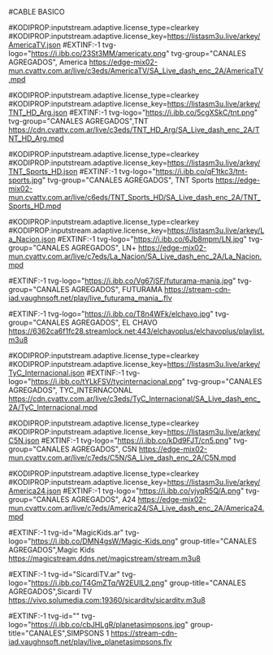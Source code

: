 #CABLE BASICO 

#KODIPROP:inputstream.adaptive.license_type=clearkey
#KODIPROP:inputstream.adaptive.license_key=https://listasm3u.live/arkey/AmericaTV.json
#EXTINF:-1 tvg-logo="https://i.ibb.co/23St3MM/americatv.png" tvg-group="CANALES AGREGADOS", America 
https://edge-mix02-mun.cvattv.com.ar/live/c3eds/AmericaTV/SA_Live_dash_enc_2A/AmericaTV.mpd

#KODIPROP:inputstream.adaptive.license_type=clearkey
#KODIPROP:inputstream.adaptive.license_key=https://listasm3u.live/arkey/TNT_HD_Arg.json
#EXTINF:-1 tvg-logo="https://i.ibb.co/5cgXSkC/tnt.png" tvg-group="CANALES AGREGADOS",TNT
https://cdn.cvattv.com.ar/live/c3eds/TNT_HD_Arg/SA_Live_dash_enc_2A/TNT_HD_Arg.mpd

#KODIPROP:inputstream.adaptive.license_type=clearkey
#KODIPROP:inputstream.adaptive.license_key=https://listasm3u.live/arkey/TNT_Sports_HD.json
#EXTINF:-1 tvg-logo="https://i.ibb.co/qF1tkc3/tnt-sports.jpg" tvg-group="CANALES AGREGADOS", TNT Sports 
https://edge-mix02-mun.cvattv.com.ar/live/c6eds/TNT_Sports_HD/SA_Live_dash_enc_2A/TNT_Sports_HD.mpd

#KODIPROP:inputstream.adaptive.license_type=clearkey
#KODIPROP:inputstream.adaptive.license_key=https://listasm3u.live/arkey/La_Nacion.json
#EXTINF:-1 tvg-logo="https://i.ibb.co/6Jb8mpm/LN.jpg" tvg-group="CANALES AGREGADOS", LN+ 
https://edge-mix02-mun.cvattv.com.ar/live/c7eds/La_Nacion/SA_Live_dash_enc_2A/La_Nacion.mpd

#EXTINF:-1 tvg-logo="https://i.ibb.co/Vg67jSF/futurama-mania.jpg" tvg-group="CANALES AGREGADOS", FUTURAMA
https://stream-cdn-iad.vaughnsoft.net/play/live_futurama_mania_.flv

#EXTINF:-1 tvg-logo="https://i.ibb.co/T8n4WFk/elchavo.jpg" tvg-group="CANALES AGREGADOS", EL CHAVO
https://6362ca6f1fc28.streamlock.net:443/elchavoplus/elchavoplus/playlist.m3u8

#KODIPROP:inputstream.adaptive.license_type=clearkey
#KODIPROP:inputstream.adaptive.license_key=https://listasm3u.live/arkey/TyC_Internacional.json
#EXTINF:-1 tvg-logo="https://i.ibb.co/tYLkFSV/tycinternacional.png" tvg-group="CANALES AGREGADOS", TYC_INTERNACONAL
https://cdn.cvattv.com.ar/live/c3eds/TyC_Internacional/SA_Live_dash_enc_2A/TyC_Internacional.mpd

#KODIPROP:inputstream.adaptive.license_type=clearkey
#KODIPROP:inputstream.adaptive.license_key=https://listasm3u.live/arkey/C5N.json
#EXTINF:-1 tvg-logo="https://i.ibb.co/kDd9FJT/cn5.png" tvg-group="CANALES AGREGADOS", C5N 
https://edge-mix02-mun.cvattv.com.ar/live/c7eds/C5N/SA_Live_dash_enc_2A/C5N.mpd

#KODIPROP:inputstream.adaptive.license_type=clearkey
#KODIPROP:inputstream.adaptive.license_key=https://listasm3u.live/arkey/America24.json
#EXTINF:-1 tvg-logo="https://i.ibb.co/vjyqR5Q/A.png" tvg-group="CANALES AGREGADOS", A24 
https://edge-mix02-mun.cvattv.com.ar/live/c7eds/America24/SA_Live_dash_enc_2A/America24.mpd

#EXTINF:-1 tvg-id="MagicKids.ar" tvg-logo="https://i.ibb.co/DMN4gsW/Magic-Kids.png" group-title="CANALES AGREGADOS",Magic Kids
https://magicstream.ddns.net/magicstream/stream.m3u8

#EXTINF:-1 tvg-id="SicardiTV.ar" tvg-logo="https://i.ibb.co/T4GmZTq/W2EUIL2.png" group-title="CANALES AGREGADOS",Sicardi TV
https://vivo.solumedia.com:19360/sicarditv/sicarditv.m3u8





#EXTINF:-1 tvg-id="" tvg-logo="https://i.ibb.co/cbJHLgR/planetasimpsons.jpg" group-title="CANALES",SIMPSONS 1
https://stream-cdn-iad.vaughnsoft.net/play/live_planetasimpsons.flv



